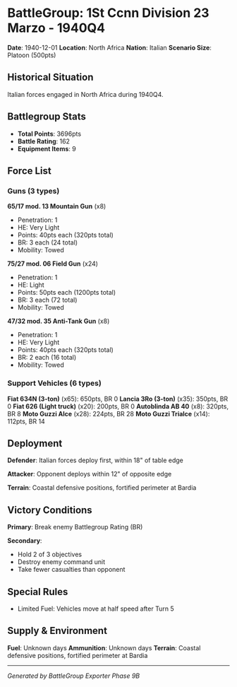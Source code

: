 # BattleGroup: 1St Ccnn Division 23 Marzo - 1940Q4

**Date**: 1940-12-01
**Location**: North Africa
**Nation**: Italian
**Scenario Size**: Platoon (500pts)

## Historical Situation

Italian forces engaged in North Africa during 1940Q4.

## Battlegroup Stats

- **Total Points**: 3696pts
- **Battle Rating**: 162
- **Equipment Items**: 9

## Force List

### Guns (3 types)

**65/17 mod. 13 Mountain Gun** (x8)
- Penetration: 1
- HE: Very Light
- Points: 40pts each (320pts total)
- BR: 3 each (24 total)
- Mobility: Towed

**75/27 mod. 06 Field Gun** (x24)
- Penetration: 1
- HE: Light
- Points: 50pts each (1200pts total)
- BR: 3 each (72 total)
- Mobility: Towed

**47/32 mod. 35 Anti-Tank Gun** (x8)
- Penetration: 1
- HE: Very Light
- Points: 40pts each (320pts total)
- BR: 2 each (16 total)
- Mobility: Towed

### Support Vehicles (6 types)

**Fiat 634N (3-ton)** (x65): 650pts, BR 0
**Lancia 3Ro (3-ton)** (x35): 350pts, BR 0
**Fiat 626 (Light truck)** (x20): 200pts, BR 0
**Autoblinda AB 40** (x8): 320pts, BR 8
**Moto Guzzi Alce** (x28): 224pts, BR 28
**Moto Guzzi Trialce** (x14): 112pts, BR 14

## Deployment

**Defender**: Italian forces deploy first, within 18" of table edge

**Attacker**: Opponent deploys within 12" of opposite edge

**Terrain**: Coastal defensive positions, fortified perimeter at Bardia

## Victory Conditions

**Primary**: Break enemy Battlegroup Rating (BR)

**Secondary**:
- Hold 2 of 3 objectives
- Destroy enemy command unit
- Take fewer casualties than opponent

## Special Rules

- Limited Fuel: Vehicles move at half speed after Turn 5

## Supply & Environment

**Fuel**: Unknown days
**Ammunition**: Unknown days
**Terrain**: Coastal defensive positions, fortified perimeter at Bardia

---

*Generated by BattleGroup Exporter Phase 9B*

